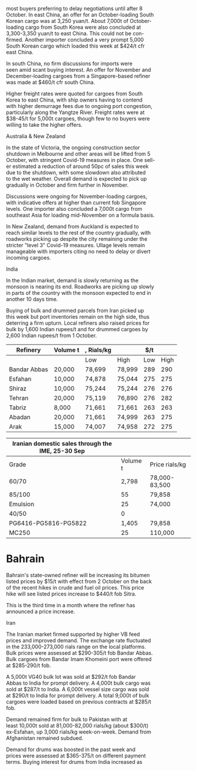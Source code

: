 most buyers preferring to delay negotiations until after 8  
October. In east China, an offer for an October\-loading South  
Korean cargo was at 3,250 yuan/t. About 7,000t of October\-  
loading cargo from South Korea were also concluded at  
3,300\-3,350 yuan/t to east China. This could not be con\-  
firmed. Another importer concluded a very prompt 5,000  
South Korean cargo which loaded this week at $424/t cfr  
east China.

   
In south China, no firm discussions for imports were  
seen amid scant buying interest. An offer for November and  
December\-loading cargoes from a Singapore\-based refiner  
was made at $460/t cfr south China.

   
Higher freight rates were quoted for cargoes from South  
Korea to east China, with ship owners having to contend  
with higher demurrage fees due to ongoing port congestion,  
particularly along the Yangtze River. Freight rates were at  
$38\-45/t for 5,000t cargoes, though few to no buyers were  
willing to take the higher offers.

 Australia \& New Zealand

   
In the state of Victoria, the ongoing construction sector  
shutdown in Melbourne and other areas will be lifted from 5  
October, with stringent Covid\-19 measures in place. One sell\-  
er estimated a reduction of around 50pc of sales this week  
due to the shutdown, with some slowdown also attributed  
to the wet weather. Overall demand is expected to pick up  
gradually in October and firm further in November.

   
Discussions were ongoing for November\-loading cargoes,  
with indicative offers at higher than current fob Singapore  
levels. One importer also concluded a 7,000t cargo from  
southeast Asia for loading mid\-November on a formula basis.

   
In New Zealand, demand from Auckland is expected to  
reach similar levels to the rest of the country gradually, with  
roadworks picking up despite the city remaining under the  
stricter "level 3" Covid\-19 measures. Ullage levels remain  
manageable with importers citing no need to delay or divert  
incoming cargoes.

 India

   
In the Indian market, demand is slowly returning as the  
monsoon is nearing its end. Roadworks are picking up slowly  
in parts of the country with the monsoon expected to end in  
another 10 days time.

   
Buying of bulk and drummed parcels from Iran picked up  
this week but port inventories remain on the high side, thus  
deterring a firm upturn. Local refiners also raised prices for  
bulk by 1,600 Indian rupees/t and for drummed cargoes by  
2,600 Indian rupees/t from 1 October.

   


| Refinery | Volume t | , Rials/kg | | $/t | |
| --- | --- | --- | --- | --- | --- |
|  |  | Low | High | Low | High |
| Bandar Abbas | 20,000 | 78,699 | 78,999 | 289 | 290 |
| Esfahan | 10,000 | 74,878 | 75,044 | 275 | 275 |
| Shiraz | 10,000 | 75,244 | 75,244 | 276 | 276 |
| Tehran | 20,000 | 75,119 | 76,890 | 276 | 282 |
| Tabriz | 8,000 | 71,661 | 71,661 | 263 | 263 |
| Abadan | 20,000 | 71,661 | 74,999 | 263 | 275 |
| Arak | 15,000 | 74,007 | 74,958 | 272 | 275 |

 

| Iranian domestic sales through the IME, 25\-30 Sep | | |
| --- | --- | --- |
| Grade | Volume t | Price rials/kg |
| 60/70 | 2,798 | 78,000\-83,500 |
| 85/100 | 55 | 79,858 |
| Emulsion | 25 | 74,000 |
| 40/50 | 0 |  |
| PG6416\-PG5816\-PG5822 | 1,405 | 79,858 |
| MC250 | 25 | 110,000 |

 Bahrain
=======

   
Bahrain's state\-owned refiner will be increasing its bitumen  
listed prices by $15/t with effect from 2 October on the back  
of the recent hikes in crude and fuel oil prices. This price  
hike will see listed prices increase to $440/t fob Sitra.

   
This is the third time in a month where the refiner has  
announced a price increase.

 Iran

   
The Iranian market firmed supported by higher VB feed  
prices and improved demand. The exchange rate fluctuated  
in the 233,000\-273,000 rials range on the local platforms.  
Bulk prices were assessed at $290\-305/t fob Bandar Abbas.  
Bulk cargoes from Bandar Imam Khomeini port were offered  
at $285\-290/t fob.

   
A 5,000t VG40 bulk lot was sold at $292/t fob Bandar  
Abbas to India for prompt delivery. A 4,000t bulk cargo was  
sold at $287/t to India. A 6,000t vessel size cargo was sold  
at $290/t to India for prompt delivery. A total 9,000t of bulk  
cargoes were loaded based on previous contracts at $285/t  
fob.

   
Demand remained firm for bulk to Pakistan with at  
least 10,000t sold at 81,000\-82,000 rials/kg (about $300/t)  
ex\-Esfahan, up 3,000 rials/kg week\-on\-week. Demand from  
Afghanistan remained subdued.

   
Demand for drums was boosted in the past week and  
prices were assessed at $365\-375/t on different payment  
terms. Buying interest for drums from India increased as



